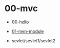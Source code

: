 # 00-mvc

- [00-hello](./00-mvc/00-hello/README.md)
- [01-mvn-module](./00-mvc/01-mvn-module/README.md)

- sevlet/sevlet1/sevlet2
